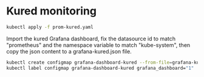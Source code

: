 # Kured monitoring

```bash
kubectl apply -f prom-kured.yaml
```

Import the kured Grafana dashboard, fix the datasource id to match "prometheus" and the namespace variable to match "kube-system", then copy the json content to a grafana-kured.json file.

```bash
kubectl create configmap grafana-dashboard-kured --from-file=grafana-kured.json
kubectl label configmap grafana-dashboard-kured grafana_dashboard="1"
```
